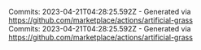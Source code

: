 Commits: 2023-04-21T04:28:25.592Z - Generated via https://github.com/marketplace/actions/artificial-grass
<br>
Commits: 2023-04-21T04:28:25.592Z - Generated via https://github.com/marketplace/actions/artificial-grass
<br>
